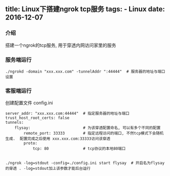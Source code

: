 title: Linux下搭建ngrok tcp服务
tags:
	- Linux
date: 2016-12-07
---

### 介绍

搭建一个ngrok的tcp服务, 用于穿透内网访问家里的服务

### 

### 服务端运行


```
./ngrokd -domain "xxx.xxx.com" -tunnelAddr ":44444"  # 服务器的地址与端口设置
```

### 客服端运行

创建配置文件 config.ini   

```
server_addr: "xxx.xxx.com:44444"  # 指定服务器的地址与端口
trust_host_root_certs: false
tunnels:
    flysay:                       # 为该穿透配置命名, 可以有多个不同的配置
        remote_port: 33333        # 指定远程访问的端口, 不然tcp模式下会随机生成.  配置完成之后使用 xxx.xxx.com:33333访问该穿透
        proto:
            tcp: 80               # tcp协议的本地80端口
            
```

```
./ngrok -log=stdout -config=./config.ini start flysay  # 开启名为flysay的穿透 . -log=stdout加上该参数才能后台运行
```
